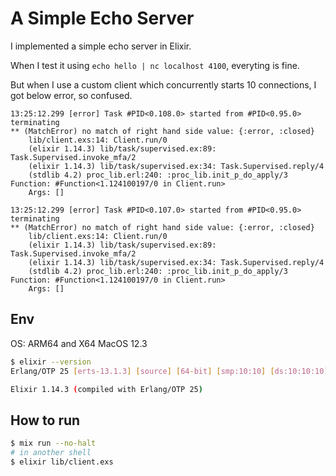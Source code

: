 # A Simple Echo Server

I implemented a simple echo server in Elixir.

When I test it using `echo hello | nc localhost 4100`, everyting is fine.

But when I use a custom client which concurrently starts 10 connections, I got below error, so confused.

```
13:25:12.299 [error] Task #PID<0.108.0> started from #PID<0.95.0> terminating
** (MatchError) no match of right hand side value: {:error, :closed}
    lib/client.exs:14: Client.run/0
    (elixir 1.14.3) lib/task/supervised.ex:89: Task.Supervised.invoke_mfa/2
    (elixir 1.14.3) lib/task/supervised.ex:34: Task.Supervised.reply/4
    (stdlib 4.2) proc_lib.erl:240: :proc_lib.init_p_do_apply/3
Function: #Function<1.124100197/0 in Client.run>
    Args: []

13:25:12.299 [error] Task #PID<0.107.0> started from #PID<0.95.0> terminating
** (MatchError) no match of right hand side value: {:error, :closed}
    lib/client.exs:14: Client.run/0
    (elixir 1.14.3) lib/task/supervised.ex:89: Task.Supervised.invoke_mfa/2
    (elixir 1.14.3) lib/task/supervised.ex:34: Task.Supervised.reply/4
    (stdlib 4.2) proc_lib.erl:240: :proc_lib.init_p_do_apply/3
Function: #Function<1.124100197/0 in Client.run>
    Args: []
```

## Env

OS: ARM64 and X64 MacOS 12.3

```bash
$ elixir --version
Erlang/OTP 25 [erts-13.1.3] [source] [64-bit] [smp:10:10] [ds:10:10:10] [async-threads:1] [jit] [dtrace]

Elixir 1.14.3 (compiled with Erlang/OTP 25)
```

## How to run

```bash
$ mix run --no-halt
# in another shell
$ elixir lib/client.exs
```
